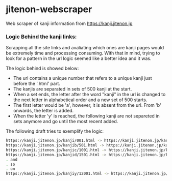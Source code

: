 # jitenon-webscraper
 Web scraper of kanji information from https://kanji.jitenon.jp




 ### Logic Behind the kanji links:
 Scrapping all the site links and avaliating which ones are kanji pages would be extremely time and processing consuming. With that in mind, trying to look for a pattern in the url logic seemed like a better idea and it was.
 
 The logic behind is showed below:

 - The url contains a unique number that refers to a unique kanji just before the '.html' part.
 - The kanjis are separated in sets of 500 kanji at the start.
 - When a set ends, the letter after the word "kanji" in the url is changed to the next letter in alphabetical order and a new set of 500 starts.
 - The first letter would be 'a', however, it is absent from the url. From 'b' onwards, the letter is added.
 - When the letter 'y' is reached, the following kanji are not separeted in sets anymore and go until the most recent added.

The following draft tries to exemplify the logic:
 ```bash
https://kanji.jitenon.jp/kanji/001.html -> https://kanji.jitenon.jp/kanji/500.html 001 - 500 (would be letter 'a' after "kanji")
https://kanji.jitenon.jp/kanjib/501.html -> https://kanji.jitenon.jp/kanjib/1000.html 501 - 1000 (letter 'b' after "kanji")
https://kanji.jitenon.jp/kanjic/1001.html -> https://kanji.jitenon.jp/kanjic/1500.html 1001 - 1500 (letter 'c' after "kanji")
https://kanji.jitenon.jp/kanjid/1501.html -> https://kanji.jitenon.jp/kanjid/2000.html 1501 - 2000 (letter 'd' after "kanji")
. and
. so
. on
https://kanji.jitenon.jp/kanjiy/12001.html -> https://kanji.jitenon.jp/kanjib/XXXXX.html 12001 - XXXXX (letter 'y' after "kanji")
 ```
